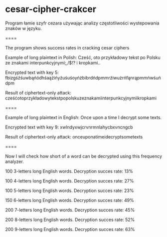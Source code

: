 # cesar-cipher-crakcer

Program łamie szyfr cezara używając analizy częstotliwości wystepowania znaków w języku.

====

The program shows success rates in cracking cesar ciphers

Example of long plaintext in Polish:  Cześć, oto przykładowy tekst po Polsku ze znakami interpunkcyjnymi;,/$!? i kropkami..

Encrypted text with key 5:  fbizgśźśuwbąńódhśaąźińyźuśuśoyńżbibrdńdpmmrźiwużrńfąnrąpmmńwśuńdpm

Result of ciphertext-only attack:  cześćotoprzykładowytekstpopolskuzeznakamiinterpunkcyjnymiikropkami 

====

Example of long plaintext in English:  Once upon a time I decrypt some texts.

Encrypted text with key 9:  xwlndyxwjcrvnrmnlahycbxvncngcb

Result of ciphertext-only attack:  onceuponatimeidecryptsometexts 

====

Now I will check how short of a word can be decrypted using this frequency analyzer.

100  3-letters long English words. Decryption succes rate:  13% 

100  4-letters long English words. Decryption succes rate:  27% 

100  5-letters long English words. Decryption succes rate:  23% 

150  6-letters long English words. Decryption succes rate:  49% 

200  7-letters long English words. Decryption succes rate:  45% 

200  8-letters long English words. Decryption succes rate:  52% 

200  9-letters long English words. Decryption succes rate:  63% 